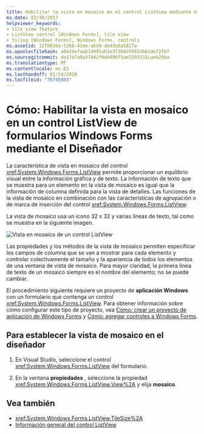 ```yaml
---
title: Habilitar la vista en mosaico en el control ListView mediante el diseñador
ms.date: 03/30/2017
helpviewer_keywords:
- tile view feature
- ListView control [Windows Forms], tile view
- tiling [Windows Forms], Windows Forms, controls
ms.assetid: 12f0816a-52b8-41ee-a6d9-ded3a8a5817a
ms.openlocfilehash: a0429efaab14995ab1e3f3b0dfd91db61de72fbf
ms.sourcegitcommit: de17a7a0a37042f0d4406f5ae5393531caeb25ba
ms.translationtype: MT
ms.contentlocale: es-ES
ms.lasthandoff: 01/24/2020
ms.locfileid: "76745803"
---
```

# <a name="how-to-enable-tile-view-in-a-windows-forms-listview-control-using-the-designer"></a>Cómo: Habilitar la vista en mosaico en un control ListView de formularios Windows Forms mediante el Diseñador
La característica de vista en mosaico del control <xref:System.Windows.Forms.ListView> permite proporcionar un equilibrio visual entre la información gráfica y de texto. La información de texto que se muestra para un elemento en la vista de mosaico es igual que la información de columna definida para la vista de detalles. Las funciones de la vista de mosaico en combinación con las características de agrupación o de marca de inserción del control <xref:System.Windows.Forms.ListView>.

 La vista de mosaico usa un icono 32 x 32 y varias líneas de texto, tal como se muestra en la siguiente imagen.

 ![Vista en mosaico de un control ListView](./media/enable-tile-view-in-a-wf-listview-control-using-the-designer/tile-view-in-listview-control.gif "Texto e iconos de la vista de mosaico")

 Las propiedades y los métodos de la vista de mosaico permiten especificar los campos de columna que se van a mostrar para cada elemento y controlar colectivamente el tamaño y la apariencia de todos los elementos de una ventana de vista de mosaico. Para mayor claridad, la primera línea de texto de un mosaico siempre es el nombre del elemento; no se puede cambiar.

 El procedimiento siguiente requiere un proyecto de **aplicación Windows** con un formulario que contenga un control <xref:System.Windows.Forms.ListView>. Para obtener información sobre cómo configurar este tipo de proyecto, vea [Cómo: crear un proyecto de aplicación de Windows Forms](/visualstudio/ide/step-1-create-a-windows-forms-application-project) y [Cómo: agregar controles a Windows Forms](how-to-add-controls-to-windows-forms.md).

## <a name="to-set-tile-view-in-the-designer"></a>Para establecer la vista de mosaico en el diseñador

1. En Visual Studio, seleccione el control <xref:System.Windows.Forms.ListView> del formulario.

2. En la ventana **propiedades** , seleccione la propiedad <xref:System.Windows.Forms.ListView.View%2A> y elija **mosaico**.

## <a name="see-also"></a>Vea también

- <xref:System.Windows.Forms.ListView.TileSize%2A>
- [Información general del control ListView](listview-control-overview-windows-forms.md)
